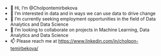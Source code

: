 - 👋 Hi, I’m @Cholpontemirbekova
- 👀 I’m interested in data and in ways we can use data to drive change
- 🌱 I’m currently seeking employment opportunities in the field of Data Analytics and Data Science
- 💞️ I’m looking to collaborate on projects in Machine Learning, Data Analytics and Data Science
- 📫 Please reach me at https://www.linkedin.com/in/cholpon-temirbekova/

<!---
Cholpontemirbekova/Cholpontemirbekova is a ✨ special ✨ repository because its `README.md` (this file) appears on your GitHub profile.
You can click the Preview link to take a look at your changes.
--->
